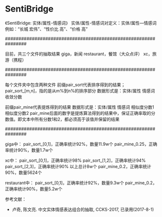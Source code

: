 # SentiBridge
《SentiBridge: 实体/属性-情感词》
实体/属性-情感词对定义：实体/属性—情感词
例如：“长城  宏伟”、“性价比  高”、“价格  高”

################################################################

目前，共三个文件的抽取结果
giga，新闻
restaurant，餐馆（大众点评）
xc，旅游（携程）

################################################################

每个文件夹中包含两种文件
前缀pair_sort代表排序得到的结果；
pair_sort_[m,n]，指的是从m%到n%的排序部分
数据形式是：实体/属性  情感词  收敛分数

前缀pair_mine代表提炼得到的结果
数据形式是：实体/属性  情感词  相似度分数1  相似度分数2
pair_mine后面的数字是提炼算法得到的结果中，保证正确率取的分数值。即文本中所有分数1和2，都必须高于该值并保留的结果

################################################################

giga中：
pair_sort_[0,1]，正确率统计92%，数量11.9w个
pair_mine_0.25，正确率统计90%，数量1.7w个

xc中：
pair_sort_[0,1]，正确率统计98%
pair_sort_[1,2]，正确率统计94%
pair_sort_[2,3]，正确率统计90%
以上总计8w个
pair_mine_0.2，正确率统计90%，数量5624个

restaurant中：
pair_sort_[0,1]，正确率统计92%，数量9.3w个
pair_mine_0.2，正确率统计90%，数量5.2w个

参考文献：

- 卢奇, 陈文亮. 中文实体情感表达组合的抽取, CCKS-2017, 已录用(2017-8-1)
